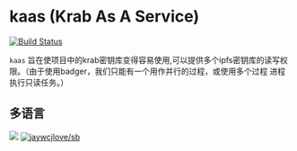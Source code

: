 # kaas (Krab As A Service)

[![Build Status](https://travis-ci.com/RTradeLtd/kaas.svg?branch=master)](https://travis-ci.com/RTradeLtd/kaas)

`kaas` 旨在使项目中的krab密钥库变得容易使用,可以提供多个ipfs密钥库的读写权限。（由于使用badger，我们只能有一个用作并行的过程，或使用多个过程
进程执行只读任务。）

## 多语言

[![](https://img.shields.io/badge/Lang-English-blue.svg)](README.md)  [![jaywcjlove/sb](https://jaywcjlove.github.io/sb/lang/chinese.svg)](README-zh.md)
